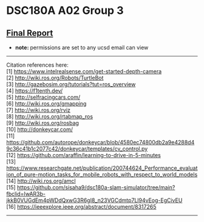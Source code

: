 # DSC180A A02 Group 3

## [Final Report](https://docs.google.com/document/d/1qqh2aneYYA49mJ8OWd9EqrixGu1xMaPa6zLT7eekv6o/edit?usp=sharing)
* <b>note: </b> permissions are set to any ucsd email can view

***
Citation references here: <br/>
[1] https://www.intelrealsense.com/get-started-depth-camera <br/>
[2] http://wiki.ros.org/Robots/TurtleBot <br/>
[3] http://gazebosim.org/tutorials?tut=ros_overview <br/>
[4] https://f1tenth.dev/ <br/>
[5] http://selfracingcars.com/ <br/>
[6] http://wiki.ros.org/gmapping <br/>
[7] http://wiki.ros.org/rviz <br/>
[8] http://wiki.ros.org/rtabmap_ros <br/> 
[9] http://wiki.ros.org/rosbag <br/>
[10] http://donkeycar.com/ <br/>
[11] https://github.com/autorope/donkeycar/blob/4580ec74800db2a9e4288d49c36c41b1c2077c42/donkeycar/templates/cv_control.py <br/>
[12] https://github.com/araffin/learning-to-drive-in-5-minutes <br/>
[13] https://www.researchgate.net/publication/200744624_Performance_evaluation_of_pure-motion_tasks_for_mobile_robots_with_respect_to_world_models <br/>
[14] http://wiki.ros.org/amcl <br/>
[15] https://github.com/sisaha9/dsc180a-slam-simulator/tree/main?fbclid=IwAR3b-jkkB0VUGdEm4pWDdQxwG3R6gI8_n23VGCdmtp7Ll94vEog-EgCivEU <br/>
[16] https://ieeexplore.ieee.org/abstract/document/8317265 <br/>
***

